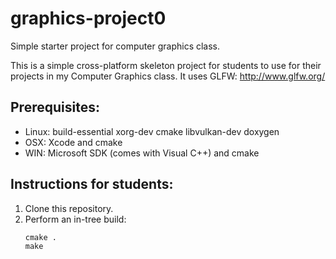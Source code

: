 # graphics-project0

Simple starter project for computer graphics class.

This is a simple cross-platform skeleton project for students to use for their projects in my Computer Graphics class. It uses GLFW: http://www.glfw.org/

## Prerequisites:
  * Linux: build-essential xorg-dev cmake libvulkan-dev doxygen
  * OSX: Xcode and cmake
  * WIN: Microsoft SDK (comes with Visual C++) and cmake

## Instructions for students:

  1. Clone this repository.
  2. Perform an in-tree build:
      ```
      cmake .
      make
      ```
